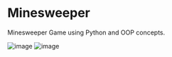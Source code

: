 # Minesweeper
Minesweeper Game using Python and OOP concepts.

![image](https://user-images.githubusercontent.com/67221447/221451233-bf254475-3ac2-4c25-b053-fcdb3f5a2361.png)
![image](https://user-images.githubusercontent.com/67221447/221451422-aa168c91-67ba-4346-8b45-2a7ea398cf4d.png)
